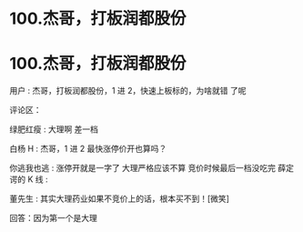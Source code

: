 # 100.杰哥，打板润都股份

# 100.杰哥，打板润都股份

用户 : 杰哥，打板润都股份，1 进 2，快速上板标的，为啥就错 了呢

评论区：

绿肥红瘦 : 大理啊 差一档

白杨 H : 杰哥，1 进 2 最快涨停价开也算吗？

你逃我也逃 : 涨停开就是一字了 大理严格应该不算 竞价时候最后一档没吃完 薛定谔的 K 线 :

董先生 : 其实大理药业如果不竞价上的话，根本买不到！[微笑]

回答：因为第一个是大理
